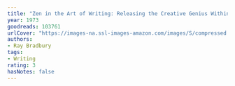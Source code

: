 ```yaml
---
title: "Zen in the Art of Writing: Releasing the Creative Genius Within You"
year: 1973
goodreads: 103761
urlCover: "https://images-na.ssl-images-amazon.com/images/S/compressed.photo.goodreads.com/books/1436734917i/103761.jpg"
authors:
- Ray Bradbury
tags:
- Writing
rating: 3
hasNotes: false
---
```

